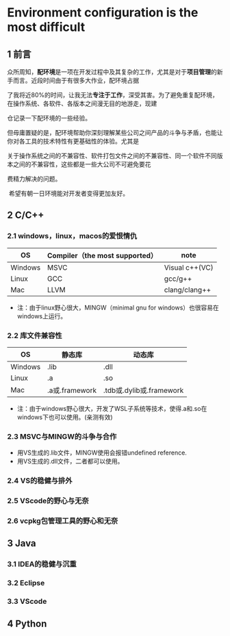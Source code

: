 # Environment configuration is the most difficult

## 1 前言

​        众所周知，**配环境**是一项在开发过程中及其复杂的工作，尤其是对于**项目管理**的新手而言。近段时间由于有很多大作业，配环境占据

了我将近80%的时间，让我无法**专注于工作**，深受其害。为了避免重复配环境，在操作系统、各软件、各版本之间漫无目的地游走，现建

仓记录一下配环境的一些经验。

​       但毋庸置疑的是，配环境帮助你深刻理解某些公司之间产品的斗争与矛盾，也能让你对各工具的技术特性有更基础性的体验。尤其是

关于操作系统之间的不兼容性、软件打包文件之间的不兼容性、同一个软件不同版本之间的不兼容性，这些都是一些大公司不可避免要花

费精力解决的问题。

​       希望有朝一日环境能对开发者变得更加友好。

## 2 C/C++

### 2.1 windows，linux，macos的爱恨情仇

| OS      | Compiler（the most supported） | note           |
| ------- | ------------------------------ | -------------- |
| Windows | MSVC                           | Visual c++(VC) |
| Linux   | GCC                            | gcc/g++        |
| Mac     | LLVM                           | clang/clang++  |

- 注：由于linux野心很大，MINGW（minimal gnu for windows）也很容易在windows上运行。

### 2.2 库文件兼容性

| OS      | 静态库         | 动态库                   |
| ------- | -------------- | ------------------------ |
| Windows | .lib           | .dll                     |
| Linux   | .a             | .so                      |
| Mac     | .a或.framework | .tdb或.dylib或.framework |

- 注：由于windows野心很大，开发了WSL子系统等技术，使得.a和.so在windows下也可以使用。(亲测有效)

### 2.3 MSVC与MINGW的斗争与合作

- 用VS生成的.lib文件，MINGW使用会报错undefined reference.
- 用VS生成的.dll文件，二者都可以使用。

### 2.4 VS的稳健与排外

### 2.5 VScode的野心与无奈

### 2.6 vcpkg包管理工具的野心和无奈



## 3 Java

### 3.1 IDEA的稳健与沉重

### 3.2 Eclipse

### 3.3 VScode





## 4 Python


